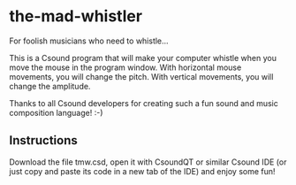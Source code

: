 # the-mad-whistler
For foolish musicians who need to whistle...

This is a Csound program that will make your computer whistle when you move the mouse in the program window.
With horizontal mouse movements, you will change the pitch. 
With vertical movements, you will change the amplitude.

Thanks to all Csound developers for creating such a fun sound and music composition language! :-)

## Instructions
Download the file tmw.csd, open it with CsoundQT or similar Csound IDE (or just copy and paste its code in a new tab of the IDE) and enjoy some fun!
